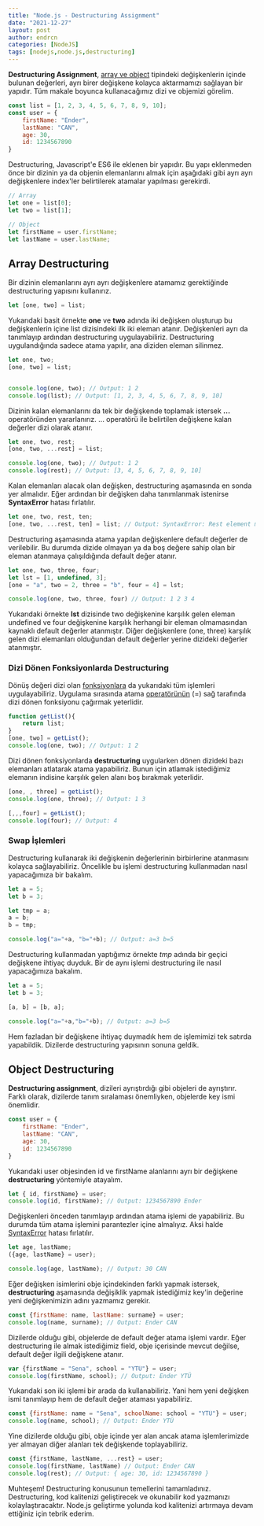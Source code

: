 ```yaml
---
title: "Node.js - Destructuring Assignment"
date: "2021-12-27"
layout: post
author: endrcn
categories: [NodeJS]
tags: [nodejs,node.js,destructuring]
---
```


**Destructuring Assignment**, [array ve object](https://endrcn.dev/nodejs-data-types/) tipindeki değişkenlerin içinde bulunan değerleri, ayrı birer değişkene kolayca aktarmamızı sağlayan bir yapıdır. Tüm makale boyunca kullanacağımız dizi ve objemizi görelim.

```javascript
const list = [1, 2, 3, 4, 5, 6, 7, 8, 9, 10];
const user = {
    firstName: "Ender",
    lastName: "CAN",
    age: 30,
    id: 1234567890
}
```

Destructuring, Javascript'e ES6 ile eklenen bir yapıdır. Bu yapı eklenmeden önce bir dizinin ya da objenin elemanlarını almak için aşağıdaki gibi ayrı ayrı değişkenlere index'ler belirtilerek atamalar yapılması gerekirdi.

```javascript
// Array
let one = list[0];
let two = list[1];

// Object
let firstName = user.firstName;
let lastName = user.lastName;
```

## Array Destructuring

Bir dizinin elemanlarını ayrı ayrı değişkenlere atamamız gerektiğinde destructuring yapısını kullanırız.

```javascript
let [one, two] = list;
```

Yukarıdaki basit örnekte **one** ve **two** adında iki değişken oluşturup bu değişkenlerin içine list dizisindeki ilk iki eleman atanır. Değişkenleri ayrı da tanımlayıp ardından destructuring uygulayabiliriz. Destructuring uygulandığında sadece atama yapılır, ana diziden eleman silinmez.

```javascript
let one, two;
[one, two] = list;


console.log(one, two); // Output: 1 2
console.log(list); // Output: [1, 2, 3, 4, 5, 6, 7, 8, 9, 10]
```

Dizinin kalan elemanlarını da tek bir değişkende toplamak istersek **...** operatöründen yararlanırız. ... operatörü ile belirtilen değişkene kalan değerler dizi olarak atanır.

```javascript
let one, two, rest;
[one, two, ...rest] = list;

console.log(one, two); // Output: 1 2
console.log(rest); // Output: [3, 4, 5, 6, 7, 8, 9, 10]
```

Kalan elemanları alacak olan değişken, destructuring aşamasında en sonda yer almalıdır. Eğer ardından bir değişken daha tanımlanmak istenirse **SyntaxError** hatası fırlatılır.

```javascript
let one, two, rest, ten;
[one, two, ...rest, ten] = list; // Output: SyntaxError: Rest element must be last element
```

Destructuring aşamasında atama yapılan değişkenlere default değerler de verilebilir. Bu durumda dizide olmayan ya da boş değere sahip olan bir eleman atanmaya çalışıldığında default değer atanır.

```javascript
let one, two, three, four;
let lst = [1, undefined, 3];
[one = "a", two = 2, three = "b", four = 4] = lst;

console.log(one, two, three, four) // Output: 1 2 3 4
```

Yukarıdaki örnekte **lst** dizisinde two değişkenine karşılık gelen eleman undefined ve four değişkenine karşılık herhangi bir eleman olmamasından kaynaklı default değerler atanmıştır. Diğer değişkenlere (one, three) karşılık gelen dizi elemanları olduğundan default değerler yerine dizideki değerler atanmıştır.

### Dizi Dönen Fonksiyonlarda Destructuring

Dönüş değeri dizi olan [fonksiyonlara](https://endrcn.dev/nodejs-functions/) da yukarıdaki tüm işlemleri uygulayabiliriz. Uygulama sırasında atama [operatörünün](https://endrcn.dev/nodejs-operators/) (=) sağ tarafında dizi dönen fonksiyonu çağırmak yeterlidir.

```javascript
function getList(){
    return list;
}
[one, two] = getList();
console.log(one, two); // Output: 1 2
```

Dizi dönen fonksiyonlarda **destructuring** uygularken dönen dizideki bazı elemanları atlatarak atama yapabiliriz. Bunun için atlamak istediğimiz elemanın indisine karşılık gelen alanı boş bırakmak yeterlidir.

```javascript
[one, , three] = getList();
console.log(one, three); // Output: 1 3

[,,,four] = getList();
console.log(four); // Output: 4
```

### Swap İşlemleri

Destructuring kullanarak iki değişkenin değerlerinin birbirlerine atanmasını kolayca sağlayabiliriz. Öncelikle bu işlemi destructuring kullanmadan nasıl yapacağımıza bir bakalım.

```javascript
let a = 5;
let b = 3;

let tmp = a;
a = b;
b = tmp;

console.log("a="+a, "b="+b); // Output: a=3 b=5
```

Destructuring kullanmadan yaptığımız örnekte _tmp_ adında bir geçici değişkene ihtiyaç duyduk. Bir de aynı işlemi destructuring ile nasıl yapacağımıza bakalım.

```javascript
let a = 5;
let b = 3;

[a, b] = [b, a];

console.log("a="+a,"b="+b); // Output: a=3 b=5
```

Hem fazladan bir değişkene ihtiyaç duymadık hem de işlemimizi tek satırda yapabildik. Dizilerde destructuring yapısının sonuna geldik.

## Object Destructuring

**Destructuring assignment**, dizileri ayrıştırdığı gibi objeleri de ayrıştırır. Farklı olarak, dizilerde tanım sıralaması önemliyken, objelerde key ismi önemlidir.

```javascript
const user = {
    firstName: "Ender",
    lastName: "CAN",
    age: 30,
    id: 1234567890
}
```

Yukarıdaki user objesinden id ve firstName alanlarını ayrı bir değişkene **destructuring** yöntemiyle atayalım.

```javascript
let { id, firstName} = user;
console.log(id, firstName); // Output: 1234567890 Ender
```

Değişkenleri önceden tanımlayıp ardından atama işlemi de yapabiliriz. Bu durumda tüm atama işlemini parantezler içine almalıyız. Aksi halde [SyntaxError](https://endrcn.dev/nodejs-error-handling/) hatası fırlatılır.

```javascript
let age, lastName;
({age, lastName} = user);

console.log(age, lastName); // Output: 30 CAN
```

Eğer değişken isimlerini obje içindekinden farklı yapmak istersek, **destructuring** aşamasında değişiklik yapmak istediğimiz key'in değerine yeni değişkenimizin adını yazmamız gerekir.

```javascript
const {firstName: name, lastName: surname} = user;
console.log(name, surname); // Output: Ender CAN
```

Dizilerde olduğu gibi, objelerde de default değer atama işlemi vardır. Eğer destructuring ile almak istediğimiz field, obje içerisinde mevcut değilse, default değer ilgili değişkene atanır.

```javascript
var {firstName = "Sena", school = "YTÜ"} = user;
console.log(firstName, school); // Output: Ender YTÜ
```

Yukarıdaki son iki işlemi bir arada da kullanabiliriz. Yani hem yeni değişken ismi tanımlayıp hem de default değer ataması yapabiliriz.

```javascript
const {firstName: name = "Sena", schoolName: school = "YTÜ"} = user;
console.log(name, school); // Output: Ender YTÜ
```

Yine dizilerde olduğu gibi, obje içinde yer alan ancak atama işlemlerimizde yer almayan diğer alanları tek değişkende toplayabiliriz.

```javascript
const {firstName, lastName, ...rest} = user;
console.log(firstName, lastName) // Output: Ender CAN
console.log(rest); // Output: { age: 30, id: 1234567890 }
```

Muhteşem! Destructuring konusunun temellerini tamamladınız. Destructuring, kod kalitenizi geliştirecek ve okunabilir kod yazmanızı kolaylaştıracaktır. Node.js geliştirme yolunda kod kalitenizi artırmaya devam ettiğiniz için tebrik ederim.
